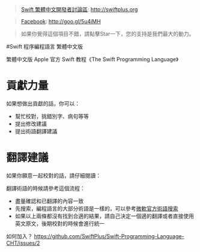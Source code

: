 >[Swift 繁體中文開發者討論區](swiftplus.org): http://swiftplus.org

>[Facebook](goo.gl/5u4iMH): http://goo.gl/5u4iMH

>如果你覺得這個項目不錯，請點擊Star一下，您的支持是我們最大的動力。


#Swift 程序編程語言 繁體中文版

繁體中文版 Apple 官方 Swift 教程《The Swift Programming Language》


# 貢獻力量

如果想做出貢獻的話，你可以：

- 幫忙校對，挑錯別字、病句等等
- 提出修改建議
- 提出術語翻譯建議

# 翻譯建議

如果你願意一起校對的話，請仔細閱讀：


翻譯術語的時候請參考這個流程：

- 盡量確認和已翻譯的內容一致
- 先搜索，編程語言的大部分術語是一樣的，可以參考[微軟官方術語搜索](http://www.microsoft.com/Language/zh-tw/default.aspx)
- 如果以上兩條都沒有找到合適的結果，請自己決定一個適的翻譯或者直接使用英文原文，後期校對的時候會進行統一

如何加入？
https://github.com/SwiftPlus/Swift-Programming-Language-CHT/issues/2
